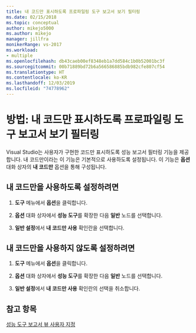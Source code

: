 ```yaml
---
title: 내 코드만 표시하도록 프로파일링 도구 보고서 보기 필터링
ms.date: 02/15/2018
ms.topic: conceptual
author: mikejo5000
ms.author: mikejo
manager: jillfra
monikerRange: vs-2017
ms.workload:
- multiple
ms.openlocfilehash: db43caeb00ef8348eb1a7dd584c1b0b52001bc3f
ms.sourcegitcommit: 00b71889bd72b6a566586885bdb982cfe807cf54
ms.translationtype: HT
ms.contentlocale: ko-KR
ms.lasthandoff: 12/03/2019
ms.locfileid: "74778962"
---
```

# <a name="how-to-filter-profiling-tools-report-views-to-display-just-my-code"></a>방법: 내 코드만 표시하도록 프로파일링 도구 보고서 보기 필터링

Visual Studio는 사용자가 구현한 코드만 표시하도록 성능 보고서 필터링 기능을 제공합니다. 내 코드만이라는 이 기능은 기본적으로 사용하도록 설정됩니다. 이 기능은 **옵션** 대화 상자의 **내 코드만** 옵션을 통해 구성됩니다.

## <a name="to-enable-just-my-code"></a>내 코드만을 사용하도록 설정하려면

1. **도구** 메뉴에서 **옵션**을 클릭합니다.

2. **옵션** 대화 상자에서 **성능 도구**를 확장한 다음 **일반** 노드를 선택합니다.

3. **일반 설정**에서 **내 코드만 사용** 확인란을 선택합니다.

## <a name="to-disable-just-my-code"></a>내 코드만을 사용하지 않도록 설정하려면

1. **도구** 메뉴에서 **옵션**을 클릭합니다.

2. **옵션** 대화 상자에서 **성능 도구**를 확장한 다음 **일반** 노드를 선택합니다.

3. **일반 설정**에서 **내 코드만 사용** 확인란의 선택을 취소합니다.

## <a name="see-also"></a>참고 항목

[성능 도구 보고서 뷰 사용자 지정](../profiling/customizing-performance-tools-report-views.md)
